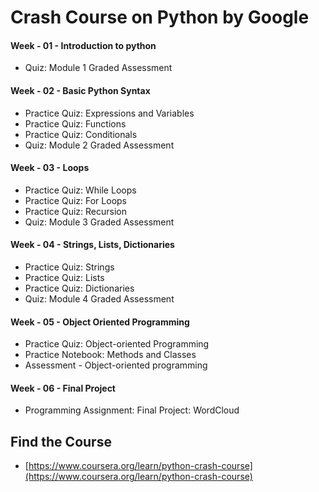# Crash Course on Python by Google


#### Week - 01 - Introduction to python

 - Quiz: Module 1 Graded Assessment
 
#### Week - 02 - Basic Python Syntax

 - Practice Quiz: Expressions and Variables
 - Practice Quiz: Functions
 - Practice Quiz: Conditionals
 - Quiz: Module 2 Graded Assessment
    
#### Week - 03 - Loops

 - Practice Quiz: While Loops
 - Practice Quiz: For Loops
 - Practice Quiz: Recursion
 - Quiz: Module 3 Graded Assessment

#### Week - 04 - Strings, Lists, Dictionaries

- Practice Quiz: Strings
- Practice Quiz: Lists
- Practice Quiz: Dictionaries
- Quiz: Module 4 Graded Assessment

#### Week - 05 - Object Oriented Programming

- Practice Quiz: Object-oriented Programming
- Practice Notebook: Methods and Classes
- Assessment - Object-oriented programming

#### Week - 06 - Final Project

- Programming Assignment: Final Project: WordCloud


## Find the Course

- [https://www.coursera.org/learn/python-crash-course](https://www.coursera.org/learn/python-crash-course)
